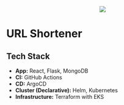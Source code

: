 <p align="center">
<img src="https://github.com/galg-gh/url-shortener/assets/91409344/8fcd6df7-9a38-4db3-bbe4-87d90036c1f3" />
</p>

# URL Shortener

## Tech Stack

- **App:** React, Flask, MongoDB
- **CI:** GitHub Actions
- **CD:** ArgoCD
- **Cluster (Declarative):** Helm, Kubernetes
- **Infrastructure:** Terraform with EKS

